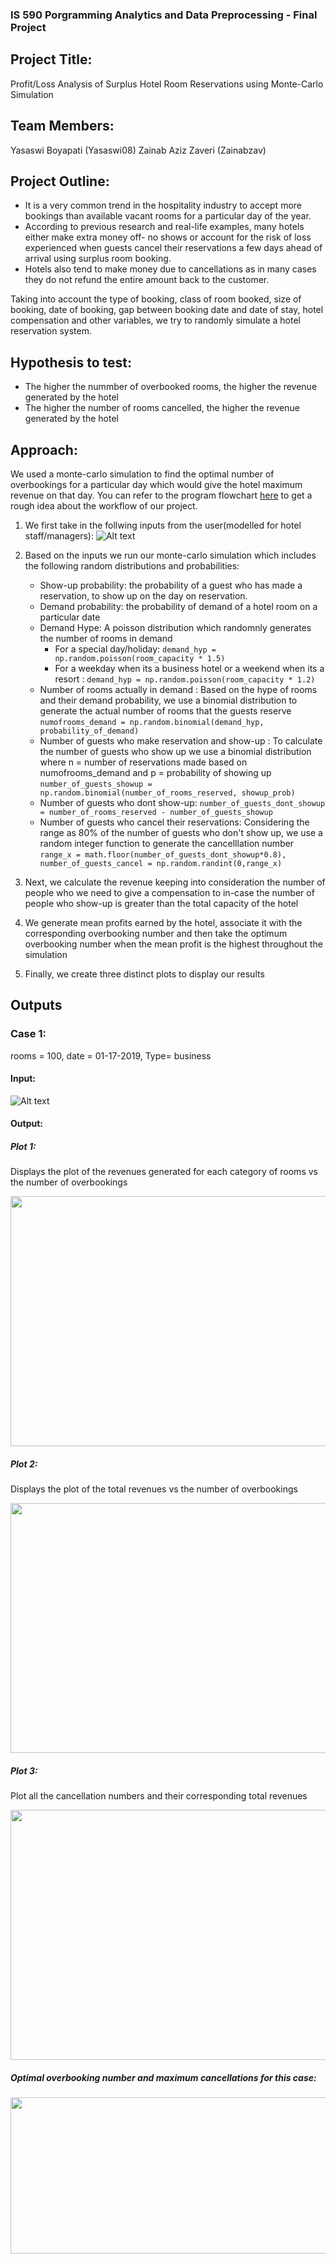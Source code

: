### IS 590 Porgramming Analytics and Data Preprocessing - Final Project

## Project Title:
Profit/Loss Analysis of Surplus Hotel Room Reservations using Monte-Carlo Simulation

## Team Members:
Yasaswi Boyapati (Yasaswi08)
Zainab Aziz Zaveri (Zainabzav)

## Project Outline: 
- It is a very common trend in the hospitality industry to accept more bookings than available vacant rooms for a particular day of the year. 
- According to previous research and real-life examples, many hotels either make extra money off- no shows or account for the risk of loss experienced when guests cancel their reservations a few days ahead of arrival using surplus room booking. 
- Hotels also tend to make money due to cancellations as in many cases they do not refund the entire amount back to the customer.

Taking into account the type of booking, class of room booked, size of booking, date of booking, gap between booking date and date of stay, hotel compensation and other variables, we try to randomly simulate a hotel reservation system.

## Hypothesis to test:
- The higher the nummber of overbooked rooms, the higher the revenue generated by the hotel
- The higher the number of rooms cancelled, the higher the revenue generated by the hotel 

## Approach:
We used a monte-carlo simulation to find the optimal number of overbookings for a particular day which would give the hotel maximum revenue on that day. You can refer to the program flowchart [here](https://github.com/Zainabzav/final_projects/blob/master/project_workflow.png) to get a rough idea about the workflow of our project.

1. We first take in the follwing inputs from the user(modelled for hotel staff/managers):
![Alt text](https://github.com/Zainabzav/final_projects/blob/master/images/Screen%20Shot%202019-12-12%20at%2011.05.34%20AM.png?raw=true "Optional Title")

2. Based on the inputs we run our monte-carlo simulation which includes the following random distributions and probabilities:
   - Show-up probability: the probability of a guest who has made a reservation, to show up on the day on reservation.
   - Demand probability: the probability of demand of a hotel room on a particular date
   - Demand Hype: A poisson distribution which randomnly generates the number of rooms in demand 
     - For a special day/holiday: `demand_hyp = np.random.poisson(room_capacity * 1.5)` 
     - For a weekday when its a business hotel or a weekend when its a resort : `demand_hyp = np.random.poisson(room_capacity * 1.2)`
   - Number of rooms actually in demand : Based on the hype of rooms and their demand probability, we use a binomial distribution to generate the actual number of rooms that the guests reserve `numofrooms_demand = np.random.binomial(demand_hyp, probability_of_demand)`
   - Number of guests who make reservation and show-up : To calculate the number of guests who show up we use a binomial distribution where n = number of reservations made based on numofrooms_demand and p = probability of showing up `number_of_guests_showup = np.random.binomial(number_of_rooms_reserved, showup_prob)`
   - Number of guests who dont show-up: `number_of_guests_dont_showup = number_of_rooms_reserved - number_of_guests_showup`
   - Number of guests who cancel their reservations: Considering the range as 80% of the number of guests who don't show up, we use a random integer function to generate the cancelllation number `range_x = math.floor(number_of_guests_dont_showup*0.8), number_of_guests_cancel = np.random.randint(0,range_x)`
   
3. Next, we calculate the revenue keeping into consideration the number of people who we need to give a compensation to in-case the number of people who show-up is greater than the total capacity of the hotel

4. We generate mean profits earned by the hotel, associate it with the corresponding overbooking number and then take the optimum overbooking number when the mean profit is the highest throughout the simulation

5. Finally, we create three distinct plots to display our results

## Outputs

### Case 1: 
rooms = 100, date = 01-17-2019, Type= business
#### Input:

![Alt text](https://github.com/Zainabzav/final_projects/blob/master/images/Screen%20Shot%202019-12-12%20at%2011.05.34%20AM.png?raw=true "Optional Title")

#### Output:

##### Plot 1: 
Displays the plot of the revenues generated for each category of rooms vs the number of overbookings

<img src="https://github.com/Zainabzav/final_projects/blob/master/images/Screen%20Shot%202019-12-12%20at%2012.23.34%20PM.png" data-canonical-src="https://github.com/Zainabzav/final_projects/blob/master/images/Screen%20Shot%202019-12-12%20at%2012.23.34%20PM.png" width="600" height="400" />

##### Plot 2:
Displays the plot of the total revenues vs the number of overbookings

<img src="https://github.com/Zainabzav/final_projects/blob/master/images/Screen%20Shot%202019-12-12%20at%2012.27.10%20PM.png" data-canonical-src="https://github.com/Zainabzav/final_projects/blob/master/images/Screen%20Shot%202019-12-12%20at%2012.27.10%20PM.png" width="600" height="400" />

##### Plot 3:
Plot all the cancellation numbers and their corresponding total revenues

<img src="https://github.com/Zainabzav/final_projects/blob/master/images/Screen%20Shot%202019-12-12%20at%2012.29.29%20PM.png" data-canonical-src="https://github.com/Zainabzav/final_projects/blob/master/images/Screen%20Shot%202019-12-12%20at%2012.29.29%20PM.png" width="600" height="400" />

##### Optimal overbooking number and maximum cancellations for this case:

<img src="https://github.com/Zainabzav/final_projects/blob/master/images/Screen%20Shot%202019-12-12%20at%2012.29.46%20PM.png" data-canonical-src="https://github.com/Zainabzav/final_projects/blob/master/images/Screen%20Shot%202019-12-12%20at%2012.29.46%20PM.png" width="700" height="250" />


